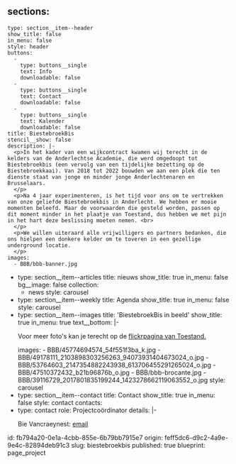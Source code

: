 sections:
  -
    type: section__item--header
    show_title: false
    in_menu: false
    style: header
    buttons:
      -
        type: buttons__single
        text: Info
        downloadable: false
      -
        type: buttons__single
        text: Contact
        downloadable: false
      -
        type: buttons__single
        text: Kalender
        downloadable: false
    title: BiestebroekBis
    stencil__show: false
    description: |-
      <p>In het kader van een wijkcontract kwamen wij terecht in de kelders van de Anderlechtse Academie, die werd omgedoopt tot Biestebroekbis (een vervolg van een tijdelijke bezetting op de Biestebroekkaai). Van 2018 tot 2022 bouwden we aan een plek die ten dienste staat van jonge en minder jonge Anderlechtenaren en Brusselaars.
      </p>
      <p>Na 4 jaar experimenteren, is het tijd voor ons om te vertrekken van onze geliefde Biestebroekbis in Anderlecht. We hebben er mooie momenten beleefd. Maar de voorwaarden die gesteld worden, passen op dit moment minder in het plaatje van Toestand, dus hebben we met pijn in het hart deze beslissing moeten nemen. <br>
      </p>
      <p>We willen uiteraard alle vrijwilligers en partners bedanken, die ons hielpen een donkere kelder om te toveren in een gezellige underground locatie.
      </p>
    images:
      - BBB/bbb-banner.jpg
  -
    type: section__item--articles
    title: nieuws
    show_title: true
    in_menu: false
    bg__image: false
    collection:
      - news
    style: carousel
  -
    type: section__item--weekly
    title: Agenda
    show_title: true
    in_menu: false
    style: carousel
  -
    type: section__item--images
    title: 'BiestebroekBis in beeld'
    show_title: true
    in_menu: true
    text__bottom: |-
      <p>Voor meer foto's kan je terecht op de <a href="https://www.flickr.com/photos/169072903@N04/albums">flickrpagina van Toestand.</a>
      </p>
    images:
      - BBB/45774694574_54f551f3ba_k.jpg
      - BBB/49178111_2103898303256263_94073931404673024_o.jpg
      - BBB/53764603_2147354882243938_613706455291265024_o.jpg
      - BBB/47510372432_b21b96876b_o.jpg
      - BBB/bbb-brocante.jpg
      - BBB/39116729_2017801835199244_1423278662119063552_o.jpg
    style: carousel
  -
    type: section__item--contact
    title: Contact
    show_title: true
    in_menu: false
    style: contact
contacts:
  -
    type: contact
    role: Projectcoördinator
    details: |-
      <p>Bie Vancraeynest: <a href="mailto:bie@toestand.be">email</a><br>
      </p>
id: fb794a20-0e1a-4cbb-855e-6b79bb7915e7
origin: feff5dc6-d9c2-4a9e-9e4c-82894deb91c3
slug: biestebroekbis
published: true
blueprint: page_project
